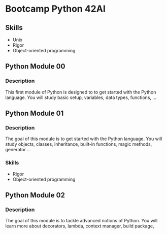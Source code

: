 # Bootcamp Python 42AI

## Skills
* Unix
* Rigor
* Object-oriented programming

## Python Module 00

### Description
This first module of Python is designed to to get started with the Python language. You will study basic setup, variables, data types, functions, ...

## Python Module 01

### Description
The goal of this module is to get started with the Python language. You will study objects, classes, inheritance, built-in functions, magic methods, generator ...

### Skills
* Rigor
* Object-oriented programming

## Python Module 02

### Description
The goal of this module is to tackle advanced notions of Python. You will learn more about decorators, lambda, context manager, build package,
